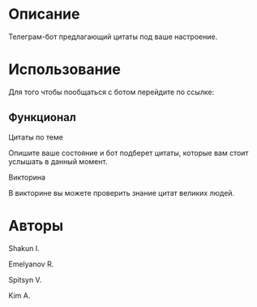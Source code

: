 # Описание

Телеграм-бот предлагающий цитаты под ваше настроение.

# Использование
Для того чтобы пообщаться с ботом перейдите по ссылке: 

## Функционал

Цитаты по теме

Опишите ваше состояние и бот подберет цитаты, которые вам стоит услышать в данный момент.


Викторина 

В викторине вы можете проверить знание цитат великих людей.  



# Авторы 
Shakun I.

Emelyanov R.

Spitsyn V.

Kim A.
